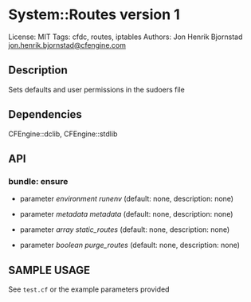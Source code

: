 # System::Routes version 1

License: MIT
Tags: cfdc, routes, iptables
Authors: Jon Henrik Bjornstad <jon.henrik.bjornstad@cfengine.com>

## Description
Sets defaults and user permissions in the sudoers file

## Dependencies
CFEngine::dclib, CFEngine::stdlib

## API
### bundle: ensure
* parameter _environment_ *runenv* (default: none, description: none)

* parameter _metadata_ *metadata* (default: none, description: none)

* parameter _array_ *static_routes* (default: none, description: none)

* parameter _boolean_ *purge_routes* (default: none, description: none)


## SAMPLE USAGE
See `test.cf` or the example parameters provided

